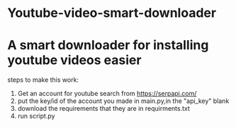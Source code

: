 # Youtube-video-smart-downloader
# A smart downloader for installing youtube videos easier

steps to make this work:
1) Get an account for youtube search from https://serpapi.com/
2) put the key/id of the account you made in main.py,in the "api_key" blank
3) download the requirements that they are in requirments.txt
3) run script.py
